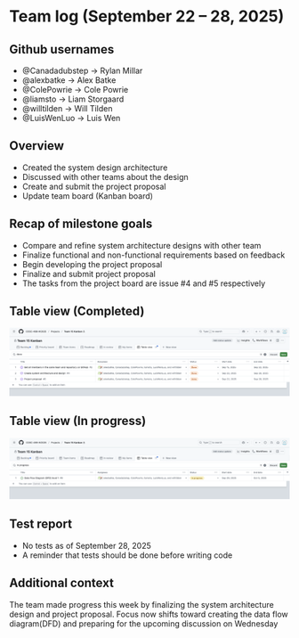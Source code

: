 # Team log (September 22 – 28, 2025)

## Github usernames

- @Canadadubstep -> Rylan Millar
- @alexbatke -> Alex Batke
- @ColePowrie -> Cole Powrie
- @liamsto -> Liam Storgaard
- @willtilden -> Will Tilden
- @LuisWenLuo -> Luis Wen

## Overview

- Created the system design architecture
- Discussed with other teams about the design
- Create and submit the project proposal
- Update team board (Kanban board)

## Recap of milestone goals

- Compare and refine system architecture designs with other team
- Finalize functional and non-functional requirements based on feedback
- Begin developing the project proposal
- Finalize and submit project proposal
- The tasks from the project board are issue #4 and #5 respectively

## Table view (Completed)

![alt text](</logs/team/completedW4.png>)

## Table view (In progress)

![alt text](</logs/team/inprogressW4.png>)

## Test report

- No tests as of September 28, 2025
- A reminder that tests should be done before writing code

## Additional context

The team made progress this week by finalizing the system architecture design and project proposal. Focus now shifts toward creating the data flow diagram(DFD) and preparing for the upcoming discussion on Wednesday
